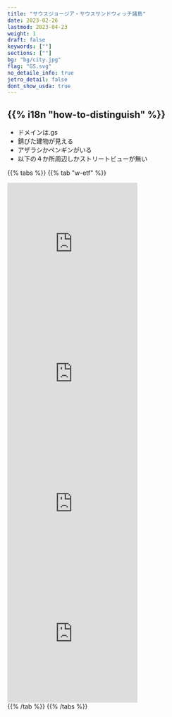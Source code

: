 ```yaml
---
title: "サウスジョージア・サウスサンドウィッチ諸島"
date: 2023-02-26
lastmod: 2023-04-23
weight: 1
draft: false
keywords: [""]
sections: [""]
bg: "bg/city.jpg"
flag: "GS.svg"
no_detaile_info: true
jetro_detail: false
dont_show_usda: true
---
```


<div class="main-desciption country-description">
    <h2 class="section-title">{{% i18n "how-to-distinguish" %}}</h2>
    <ul class="rule-list">
        <li>ドメインは.gs</li>
        <li>錆びた建物が見える</li>
        <li>アザラシかペンギンがいる</li>
        <li>以下の４か所周辺しかストリートビューが無い</li>
    </ul>
</div>

{{% tabs  %}}
{{% tab "w-etf" %}}
<div class="googlemap-if">
<iframe src="https://www.google.com/maps/embed?pb=!4v1683479220659!6m8!1m7!1sQUgKRAQZ1LkZR7Pv6b6xPg!2m2!1d-54.00933842518771!2d-37.69855939135337!3f311.80679669338366!4f-16.739629842855834!5f1.5390368472570861" width="295" height="295"style="border:0;" allowfullscreen="" loading="lazy" referrerpolicy="no-referrer-when-downgrade"></iframe>
<iframe src="https://www.google.com/maps/embed?pb=!4v1683844213530!6m8!1m7!1s7urEvBI2uNuGIePDVEVs4Q!2m2!1d-54.02989898255743!2d-37.2571167094606!3f99.55250780598782!4f-10.64869688721464!5f2.8633647156251785" width="295" height="295"style="border:0;" allowfullscreen="" loading="lazy" referrerpolicy="no-referrer-when-downgrade"></iframe>
<iframe src="https://www.google.com/maps/embed?pb=!4v1683844285861!6m8!1m7!1sCY8vYfqivPLTCMpaNiOyMw!2m2!1d-54.12625415173443!2d-36.66481942625256!3f327.2755688899363!4f4.750096715339424!5f1.7276429359826162" width="295" height="295"style="border:0;" allowfullscreen="" loading="lazy" referrerpolicy="no-referrer-when-downgrade"></iframe>
<iframe src="https://www.google.com/maps/embed?pb=!4v1683844323165!6m8!1m7!1sVtf0X-Si0Tg2BxZr3hFAYA!2m2!1d-54.28116284703262!2d-36.50787840765247!3f335.0338813738205!4f7.332615211753009!5f0.7820865974627469" width="295" height="295"style="border:0;" allowfullscreen="" loading="lazy" referrerpolicy="no-referrer-when-downgrade"></iframe>
</div>
{{% /tab %}}
{{% /tabs %}}
